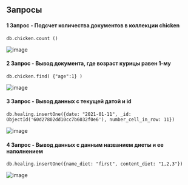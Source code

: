 ## Запросы

#### 1 Запрос - Подсчет количества документов в коллекции chicken
```
db.chicken.count ()
``` 
![image](https://user-images.githubusercontent.com/64501412/123015251-97e5a500-d3d0-11eb-961c-db0df59facf2.png)


#### 2 Запрос - Вывод документа, где возраст курицы равен 1-му
```
db.chicken.find( {"age":1} )
``` 
![image](https://user-images.githubusercontent.com/64501412/123015338-d24f4200-d3d0-11eb-8a09-f026dca62dfc.png)


#### 3 Запрос - Вывод данных с текущей датой и id
```
db.healing.insertOne({date: "2021-01-11", _id: ObjectId('60d27802dd10cc7b6032f0e6'), number_cell_in_row: 11})
``` 
![image](https://user-images.githubusercontent.com/64501412/123015424-062a6780-d3d1-11eb-8028-da39e06f7050.png)


#### 4 Запрос - Вывод данных с данным названием диеты и ее наполнением
```
db.healing.insertOne({name_diet: "first", content_diet: "1,2,3"})
``` 
![image](https://user-images.githubusercontent.com/64501412/123015551-4e498a00-d3d1-11eb-99ec-5d6adaa66705.png)
